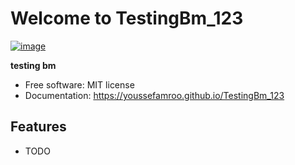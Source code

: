 # Welcome to TestingBm_123


[![image](https://img.shields.io/pypi/v/TestingBm_123.svg)](https://pypi.python.org/pypi/TestingBm_123)


**testing bm**


-   Free software: MIT license
-   Documentation: <https://youssefamroo.github.io/TestingBm_123>
    

## Features

-   TODO
